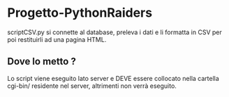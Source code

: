 # Progetto-PythonRaiders
scriptCSV.py si connette al database, preleva i dati e li formatta in CSV per poi restituirli ad una pagina HTML.

## Dove lo metto ?
Lo script viene eseguito lato server e DEVE essere collocato nella cartella cgi-bin/ residente nel server, altrimenti non verrà eseguito.


